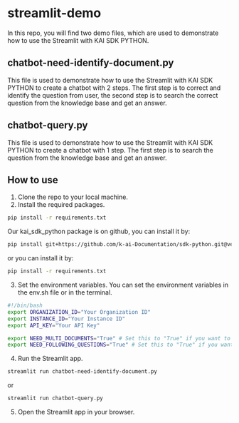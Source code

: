 # streamlit-demo
In this repo, you will find two demo files, which are used to demonstrate how to use the Streamlit with KAI SDK PYTHON.
## chatbot-need-identify-document.py
This file is used to demonstrate how to use the Streamlit with KAI SDK PYTHON to create a chatbot with 2 steps. The first step is to correct and identify the question from user, the second step is to search the correct question from the knowledge base and get an answer.
## chatbot-query.py
This file is used to demonstrate how to use the Streamlit with KAI SDK PYTHON to create a chatbot with 1 step. The first step is to search the question from the knowledge base and get an answer.

## How to use
1. Clone the repo to your local machine.
2. Install the required packages.
```bash
pip install -r requirements.txt
```
Our kai_sdk_python package is on github, you can install it by:
```bash
pip install git+https://github.com/k-ai-Documentation/sdk-python.git@version2.0
```
or you can install it by:
```bash
pip install -r requirements.txt
```

3. Set the environment variables.
You can set the environment variables in the env.sh file or in the terminal.
```bash
#!/bin/bash
export ORGANIZATION_ID="Your Organization ID"
export INSTANCE_ID="Your Instance ID"
export API_KEY="Your API Key"

export NEED_MULTI_DOCUMENTS="True" # Set this to "True" if you want to search multiple documents, otherwise set it to "False"
export NEED_FOLLOWING_QUESTIONS="True" # Set this to "True" if you want to ask following questions, otherwise set it to "False"
```
4. Run the Streamlit app.
```bash
streamlit run chatbot-need-identify-document.py
```
or
```bash
streamlit run chatbot-query.py
```
5. Open the Streamlit app in your browser.

